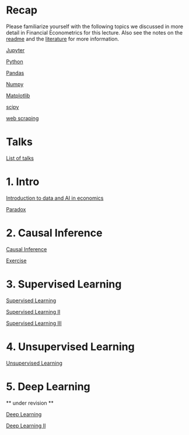 # Recap

Please familiarize yourself with the following topics we discussed in more detail in Financial Econometrics for this lecture.
Also see the notes on the [readme](README.md) and the [literature](literature.md) for more information.


[Jupyter](lectures/intros/001_intro_to_jupyter.ipynb)

[Python](lectures/intros/002_intro_to_python.ipynb)

[Pandas](lectures/intros/003_intro_to_pandas.ipynb)

[Numpy](lectures/intros/004_intro_to_numpy.ipynb)

[Matplotlib](lectures/intros/005_intro_to_matplotlib.ipynb)

[scipy](lectures/intros/006_intro_to_scipy.ipynb)

[web scraping](lectures/intros/007_intro_to_web_scraping.ipynb)

# Talks
[List of talks](talks.md)

# 1. Intro
[Introduction to data and AI in economics](https://colab.research.google.com/github/firrm/DAI/blob/main/lectures/00_Intro.ipynb)

[Paradox](https://colab.research.google.com/github/firrm/DAI/blob/main/lectures/01_Paradoxon.ipynb)

# 2. Causal Inference
[Causal Inference](https://colab.research.google.com/github/firrm/DAI/blob/main/lectures/02_CausalInference.ipynb)

[Exercise](https://colab.research.google.com/github/firrm/DAI/blob/main/exercises/02_CausalInference.ipynb)

# 3. Supervised Learning
[Supervised Learning](https://colab.research.google.com/github/firrm/DAI/blob/main/lectures/03a_supervised_learning.ipynb)

[Supervised Learning II](https://colab.research.google.com/github/firrm/DAI/blob/main/lectures/03b_supervised_learning.ipynb)

[Supervised Learning III](https://colab.research.google.com/github/firrm/DAI/blob/main/lectures/03c_supervised_learning.ipynb)

# 4. Unsupervised Learning
[Unsupervised Learning](https://colab.research.google.com/github/firrm/DAI/blob/main/lectures/04_unsupervised_learning.ipynb)

# 5. Deep Learning
** under revision **

[Deep Learning](https://colab.research.google.com/github/firrm/DAI/blob/main/lectures/05a_deep_learning.ipynb)

[Deep Learning II](https://colab.research.google.com/github/firrm/DAI/blob/main/lectures/05b_deep_learning.ipynb)

